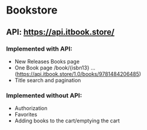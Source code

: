 
# Bookstore

## API: https://api.itbook.store/

### Implemented with API:
* New Releases Books page
* One Book page /book/{isbn13}
... (https://api.itbook.store/1.0/books/9781484206485)
* Title search and pagination

### Implemented without API:
* Authorization
* Favorites
* Adding books to the cart/emptying the cart


